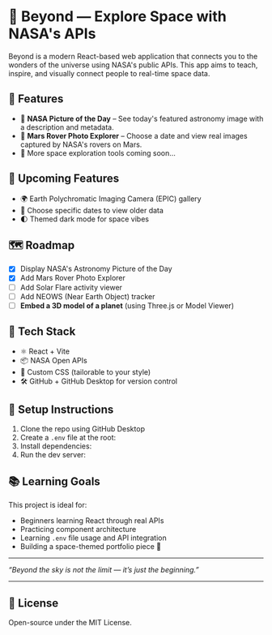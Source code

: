# 🌌 Beyond — Explore Space with NASA's APIs

Beyond is a modern React-based web application that connects you to the wonders of the universe using NASA's public APIs. This app aims to teach, inspire, and visually connect people to real-time space data.

## 🌟 Features

- 📸 **NASA Picture of the Day** – See today's featured astronomy image with a description and metadata.
- 🛞 **Mars Rover Photo Explorer** – Choose a date and view real images captured by NASA's rovers on Mars.
- 🧪 More space exploration tools coming soon...

## 🚀 Upcoming Features

- 🌍 Earth Polychromatic Imaging Camera (EPIC) gallery
- 📅 Choose specific dates to view older data
- 🌓 Themed dark mode for space vibes

## 🗺️ Roadmap

- [x] Display NASA's Astronomy Picture of the Day
- [x] Add Mars Rover Photo Explorer
- [ ] Add Solar Flare activity viewer
- [ ] Add NEOWS (Near Earth Object) tracker
- [ ] **Embed a 3D model of a planet** (using Three.js or Model Viewer)

## 🧪 Tech Stack

- ⚛️ React + Vite
- 📦 NASA Open APIs
- 🎨 Custom CSS (tailorable to your style)
- 🛠️ GitHub + GitHub Desktop for version control

## 🧰 Setup Instructions

1. Clone the repo using GitHub Desktop
2. Create a `.env` file at the root:
3. Install dependencies:
4. Run the dev server:

## 📚 Learning Goals

This project is ideal for:

- Beginners learning React through real APIs
- Practicing component architecture
- Learning `.env` file usage and API integration
- Building a space-themed portfolio piece 🌠

---

_“Beyond the sky is not the limit — it’s just the beginning.”_

---

## 💫 License

Open-source under the MIT License.
